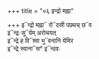 +++
title = "०६ इन्द्रो मह्ना"

+++
इ᳓न्द्रो मह्ना᳓ रो᳓दसी पप्रथच् छ᳓व  
इ᳓न्द्रः सू᳓र्यम् अरोचयत्  
इ᳓न्द्रे ह वि᳓श्वा भु᳓वनानि येमिर  
इ᳓न्द्रे स्वाना᳓स° इ᳓न्दवः
